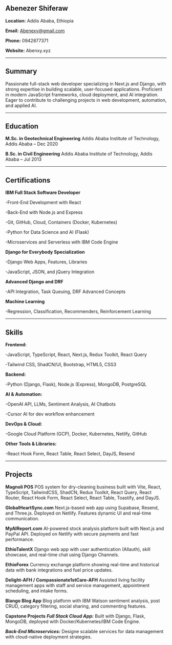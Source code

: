 ## Abenezer Shiferaw ##

**Location:** Addis Ababa, Ethiopia

**Email:** Abenexy@gmail.com

**Phone:** 0942877371

**Website:** Abenxy.xyz

---

## Summary ##

Passionate full-stack web developer specializing in Next.js and Django, with strong expertise in building scalable, user-focused applications. Proficient in modern JavaScript frameworks, cloud deployment, and AI integration. Eager to contribute to challenging projects in web development, automation, and applied AI.


---

## Education ##

**M.Sc. in Geotechnical Engineering**
Addis Ababa Institute of Technology, Addis Ababa – Dec 2020

**B.Sc. in Civil Engineering**
Addis Ababa Institute of Technology, Addis Ababa – Jul 2013



---

## Certifications ##

**IBM Full Stack Software Developer**

-Front-End Development with React

-Back-End with Node.js and Express

-Git, GitHub, Cloud, Containers (Docker, Kubernetes)

-Python for Data Science and AI (Flask)

-Microservices and Serverless with IBM Code Engine


**Django for Everybody Specialization**

-Django Web Apps, Features, Libraries

-JavaScript, JSON, and jQuery Integration


**Advanced Django and DRF**

-API Integration, Task Queuing, DRF Advanced Concepts


**Machine Learning**

-Regression, Classification, Recommenders, Reinforcement Learning




---

## Skills ##

**Frontend:**

-JavaScript, TypeScript, React, Next.js, Redux Toolkit, React Query

-Tailwind CSS, ShadCN/UI, Bootstrap, HTML5, CSS3


**Backend:**

-Python (Django, Flask), Node.js (Express), MongoDB, PostgreSQL


**AI & Automation:**

-OpenAI API, LLMs, Sentiment Analysis, AI Chatbots

-Cursor AI for dev workflow enhancement


**DevOps & Cloud:**

-Google Cloud Platform (GCP), Docker, Kubernetes, Netlify, GitHub


**Other Tools & Libraries:**

-React Hook Form, React Table, React Select, DayJS, Resend




---

## Projects ##

**Magnoli POS**
POS system for dry-cleaning business built with Vite, React, TypeScript, TailwindCSS, ShadCN, Redux Toolkit, React Query, React Router, React Hook Form, React Select, React Table, Toastify, and DayJS.

**GlobalHeartSync.com**
Next.js-based web app using Supabase, Resend, and Three.js. Deployed on Netlify. Features dynamic UI and real-time communication.

**MyAIReport.com**
AI-powered stock analysis platform built with Next.js and PayPal API. Deployed on Netlify with secure payments and fast performance.

**EthioTalentX**
Django web app with user authentication (Allauth), skill showcase, and real-time chat using Django Channels.

**EthioForex**
Currency exchange platform showing real-time and historical data with bank integrations and fuel price updates.

**Delight-AFH / Compassionate1stCare-AFH**
Assisted living facility management apps with staff and service management, appointment scheduling, and intake forms.

**Blango Blog App**
Blog platform with IBM Watson sentiment analysis, post CRUD, category filtering, social sharing, and commenting features.

**Capstone Projects**
***Full Stack Cloud App:*** Built with Django, Flask, MongoDB, deployed with Docker/Kubernetes/IBM Code Engine.

***Back-End Microservices:*** Designe scalable services for data management with cloud-native deployment strategies.
